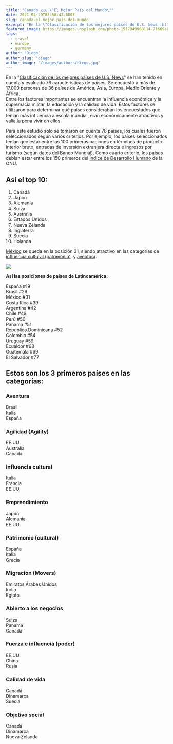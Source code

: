 ```yaml
---
title: "Canada 🇨🇦 \"El Mejor País del Mundo\""
date: 2021-04-29T05:58:43.000Z
slug: canada-el-mejor-pais-del-mundo
excerpt: "En la \"Clasificación de los mejores países de U.S. News [https://www.usnews.com/news/best-countries/overall-rankings]\" se han tenido en cuenta y evaluado 76 car..."
featured_image: https://images.unsplash.com/photo-1517949908114-71669a64d885?crop=entropy&cs=tinysrgb&fit=max&fm=jpg&ixid=MnwxMTc3M3wwfDF8c2VhcmNofDI1fHxjYW5hZGF8ZW58MHx8fHwxNjE5Njc1ODU2&ixlib=rb-1.2.1&q=80&w=2000
tags:
  - travel
  - europe
  - germany
author: "Diego"
author_slug: "diego"
author_image: "/images/authors/diego.jpg"
---
```


En la "[Clasificación de los mejores países de U.S. News](https://www.usnews.com/news/best-countries/overall-rankings)" se han tenido en cuenta y evaluado 76 características de países. Se encuestó a más de 17.000 personas de 36 países de América, Asia, Europa, Medio Oriente y África.  
Entre los factores importantes se encuentran la influencia económica y la supremacía militar, la educación y la calidad de vida. Estos factores se utilizaron para determinar qué países consideraban los encuestados que tenían más influencia a escala mundial, eran económicamente atractivos y valía la pena vivir en ellos.  
  
Para este estudio solo se tomaron en cuenta 78 países, los cuales fueron seleccionados según varios criterios. Por ejemplo, los países seleccionados tenían que estar entre las 100 primeras naciones en términos de producto interior bruto, entradas de inversión extranjera directa e ingresos por turismo (según datos del Banco Mundial). Como cuarto criterio, los países debían estar entre los 150 primeros del [Índice de Desarrollo Humano](https://es.wikipedia.org/wiki/Índice_de_desarrollo_humano) de la ONU.  

## Así el top 10:

1.  Canadá
2.  Japón
3.  Alemania
4.  Suiza
5.  Australia
6.  Estados Unidos
7.  Nueva Zelanda
8.  Inglaterra
9.  Suecia
10.  Holanda

[México](https://www.usnews.com/news/best-countries/mexico) se queda en la posición 31, siendo atractivo en las categorías de [influencia cultural (patrimonio)](https://www.usnews.com/news/best-countries/heritage-rankings)  y [aventura](https://www.usnews.com/news/best-countries/adventure-rankings).

![](/images/mexicoMejorPaisDelMundo.jpg)

**Así las posiciones de países de Latinoamérica:**

España #19  
Brasil #26  
México #31  
Costa Rica #39  
Argentina #42  
Chile #49  
Perú #50  
Panamá #51  
Republica Dominicana #52  
Colombia #54  
Uruguay #59  
Ecualdor #68  
Guatemala #69  
El Salvador #77

## Estos son los 3 primeros países en las categorías:

### Aventura

Brasil  
Italia  
España

### Agilidad (Agility)

EE.UU.  
Australia  
Canadá

### Influencia cultural

Italia  
Francia  
EE.UU.

### Emprendimiento

Japón  
Alemania  
EE.UU.

### Patrimonio (cultural)

España  
Italia  
Grecia

### Migración (Movers)

Emiratos Árabes Unidos  
India  
Egipto

### Abierto a los negocios

Suiza  
Panamá  
Canadá

### Fuerza e influencia (poder)

EE.UU.  
China  
Rusia

### Calidad de vida

Canadá  
Dinamarca  
Suecia

### Objetivo social

Canadá  
Dinamarca  
Nueva Zelanda